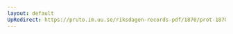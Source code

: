 ```yaml
---
layout: default
UpRedirect: https://pruto.im.uu.se/riksdagen-records-pdf/1870/prot-1870--ak--505/prot-1870--ak--505_000.pdf
---
```

